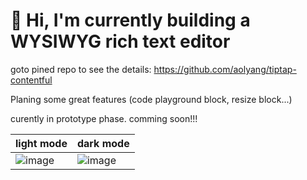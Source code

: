 # 👋 Hi, I'm currently building a WYSIWYG rich text editor

goto pined repo to see the details:  https://github.com/aolyang/tiptap-contentful

Planing some great features (code playground block, resize block...)

curently in prototype phase. comming soon!!!

| light mode | dark mode|
| -- | -- |
| ![image](https://github.com/user-attachments/assets/30200f47-016c-48dc-8dd0-f0bad68af702) |  ![image](https://github.com/user-attachments/assets/c6eaa144-d530-4615-97e8-23df24aa818c)|
